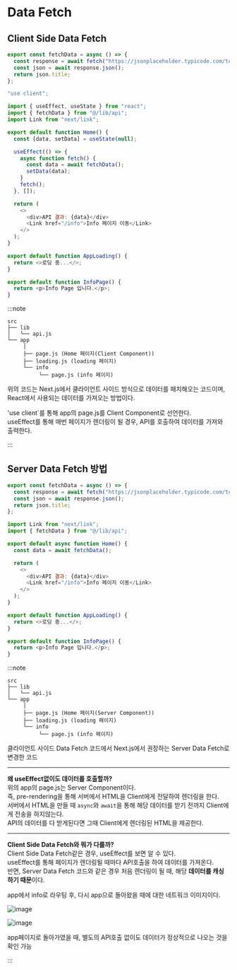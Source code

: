 # Data Fetch

## Client Side Data Fetch

```js title="(src/)lib/api.js"
export const fetchData = async () => {
  const response = await fetch("https://jsonplaceholder.typicode.com/todos/1");
  const json = await response.json();
  return json.title;
};
```

```js title="(src/)app/page.js"
"use client";

import { useEffect, useState } from "react";
import { fetchData } from "@/lib/api";
import Link from "next/link";

export default function Home() {
  const [data, setData] = useState(null);

  useEffect(() => {
    async function fetch() {
      const data = await fetchData();
      setData(data);
    }
    fetch();
  }, []);

  return (
    <>
      <div>API 결과: {data}</div>
      <Link href="/info">Info 페이지 이동</Link>
    </>
  );
}
```

```js title="(src/)app/loading.js"
export default function AppLoading() {
  return <>로딩 중...</>;
}
```

```js title="(src/)app/info/page.js"
export default function InfoPage() {
  return <p>Info Page 입니다.</p>;
}
```

:::note

```
src
├── lib
│   └── api.js
└── app
     │
     ├── page.js (Home 페이지(Client Component))
     ├── loading.js (loading 페이지)
     └── info
          └── page.js (info 페이지)
```

위의 코드는 Next.js에서 클라이언트 사이드 방식으로 데이터를 패치해오는 코드이며,<br/>
React에서 사용되는 데이터를 가져오는 방법이다.<br/>

'use client`를 통해 app의 page.js를 Client Component로 선언한다.<br/>
useEffect를 통해 매번 페이지가 렌더링이 될 경우, API를 호출하여 데이터를 가져와 출력한다.<br/>

:::

## Server Data Fetch 방법

```js title="(src/)lib/api.js"
export const fetchData = async () => {
  const response = await fetch("https://jsonplaceholder.typicode.com/todos/1");
  const json = await response.json();
  return json.title;
};
```

```js title="(src/)app/page.js"
import Link from "next/link";
import { fetchData } from "@/lib/api";

export default async function Home() {
  const data = await fetchData();

  return (
    <>
      <div>API 결과: {data}</div>
      <Link href="/info">Info 페이지 이동</Link>
    </>
  );
}
```

```js title="(src/)app/loading.js"
export default function AppLoading() {
  return <>로딩 중...</>;
}
```

```js title="(src/)app/info/page.js"
export default function InfoPage() {
  return <p>Info Page 입니다.</p>;
}
```

:::note

```
src
├── lib
│   └── api.js
└── app
     │
     ├── page.js (Home 페이지(Server Component))
     ├── loading.js (loading 페이지)
     └── info
          └── page.js (info 페이지)
```

클라이언트 사이드 Data Fetch 코드에서 Next.js에서 권장하는 Server Data Fetch로 변경한 코드<br/>

---

**왜 useEffect없이도 데이터를 호출할까?**<br/>
위의 app의 page.js는 Server Component이다.<br/>
즉, pre-rendering을 통해 서버에서 HTML을 Client에게 전달하여 렌더링을 한다.<br/>
서버에서 HTML을 만들 때 `async`와 `await`을 통해 해당 데이터를 받기 전까지 Client에게 전송을 하지않는다.<br/>
API의 데이터를 다 받게된다면 그때 Client에게 렌더링된 HTML을 제공한다.<br/>

---

**Client Side Data Fetch와 뭐가 다를까?**<br/>
Client Side Data Fetch같은 경우, useEffect를 보면 알 수 있다.<br/>
useEffect를 통해 페이지가 렌더링될 때마다 API호출을 하여 데이터를 가져온다.<br/>
반면, Server Data Fetch 코드와 같은 경우 처음 렌더링이 될 때, 해당 **데이터를 캐싱하기 때문**이다.<br/>

app에서 info로 라우팅 후, 다시 app으로 돌아왔을 때에 대한 네트워크 이미지이다.<br/>

![image](https://github.com/JJamVa/JJamVa/assets/80045006/11d48261-9805-4ee2-8ed0-8af931dbac97)

![image](https://github.com/JJamVa/JJamVa/assets/80045006/15eebec6-4d8e-4591-b03a-bbff125c4e8d)

app페이지로 돌아가였을 때, 별도의 API호출 없이도 데이터가 정상적으로 나오는 것을 확인 가능<br/>

:::
